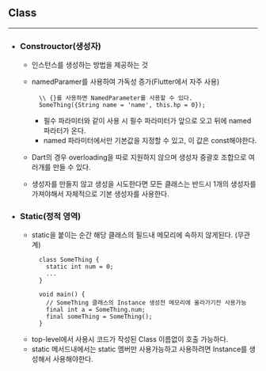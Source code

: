 ## Class
---
* ### Constrouctor(생성자)
  - 인스턴스를 생성하는 방법을 제공하는 것
  - namedParamer를 사용하여 가독성 증가(Flutter에서 자주 사용)
 
    ```
      \\ {}를 사용하면 NamedParameter를 사용할 수 있다.
      SomeThing({String name = 'name', this.hp = 0});
    ```
    + 필수 파라미터와 같이 사용 시 필수 파라미터가 앞으로 오고 뒤에 named 파라터가 온다.
    + named 파라미터에서만 기본값을 지정할 수 있고, 이 값은 const해야한다.
   - Dart의 경우 overloading을 따로 지원하지 않으며 생성자 중괄호 조합으로 여러개를 만들 수 있다.
   - 생성자를 만들지 않고 생성을 시도한다면 모든 클래스는 반드시 1개의 생성자를 가져야해서 자체적으로 기본 생성자를 사용한다.
* ### Static(정적 영역)
  - static을 붙이는 순간 해당 클래스의 필드내 메모리에 속하지 않게된다. (무관계)
    ```
      class SomeThing {
        static int num = 0;
        ...
      }

      void main() {
        // SomeThing 클래스의 Instance 생성전 메모리에 올라가기전 사용가능
        final int a = SomeThing.num;
        final someThing = SomeThing();
      }
    ```
  - top-level에서 사용시 코드가 작성된 Class 이름없이 호출 가능하다.
  - static 메서드내에서는 static 멤버만 사용가능하고 사용하려면 Instance를 생성해서 사용해야한다.
